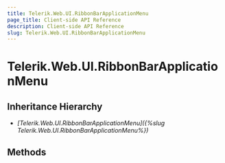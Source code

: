 ```yaml
---
title: Telerik.Web.UI.RibbonBarApplicationMenu
page_title: Client-side API Reference
description: Client-side API Reference
slug: Telerik.Web.UI.RibbonBarApplicationMenu
---
```


# Telerik.Web.UI.RibbonBarApplicationMenu

## Inheritance Hierarchy

* *[Telerik.Web.UI.RibbonBarApplicationMenu]({%slug Telerik.Web.UI.RibbonBarApplicationMenu%})*

## Methods


